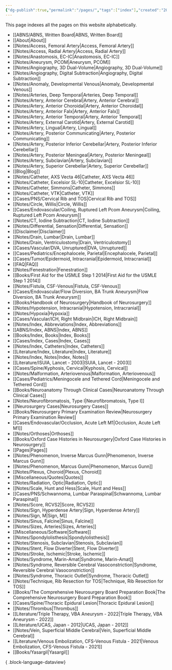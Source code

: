 ```yaml
---
{"dg-publish":true,"permalink":"/pages/","tags":["index"],"created":"2023-11-15T17:29:52.000-08:00","updated":"2023-11-22T11:24:36.849-08:00"}
---
```



This page indexes all the pages on this website alphabetically.

- [[ABNS/ABNS, Written Board\|ABNS, Written Board]]
- [[About\|About]]
- [[Notes/Access, Femoral Artery\|Access, Femoral Artery]]
- [[Notes/Access, Radial Artery\|Access, Radial Artery]]
- [[Notes/Anastomosis, EC-IC\|Anastomosis, EC-IC]]
- [[Notes/Aneurysm, PCOM\|Aneurysm, PCOM]]
- [[Notes/Angiography, 3D Dual-Volume\|Angiography, 3D Dual-Volume]]
- [[Notes/Angiography, Digital Subtraction\|Angiography, Digital Subtraction]]
- [[Notes/Anomaly, Developmental Venous\|Anomaly, Developmental Venous]]
- [[Notes/Arteries, Deep Temporal\|Arteries, Deep Temporal]]
- [[Notes/Artery, Anterior Cerebral\|Artery, Anterior Cerebral]]
- [[Notes/Artery, Anterior Choroidal\|Artery, Anterior Choroidal]]
- [[Notes/Artery, Anterior Falx\|Artery, Anterior Falx]]
- [[Notes/Artery, Anterior Temporal\|Artery, Anterior Temporal]]
- [[Notes/Artery, External Carotid\|Artery, External Carotid]]
- [[Notes/Artery, Lingual\|Artery, Lingual]]
- [[Notes/Artery, Posterior Communicating\|Artery, Posterior Communicating]]
- [[Notes/Artery, Posterior Inferior Cerebellar\|Artery, Posterior Inferior Cerebellar]]
- [[Notes/Artery, Posterior Meningeal\|Artery, Posterior Meningeal]]
- [[Notes/Artery, Subclavian\|Artery, Subclavian]]
- [[Notes/Artery, Superior Cerebellar\|Artery, Superior Cerebellar]]
- [[Blog\|Blog]]
- [[Notes/Catheter, AXS Vecta 46\|Catheter, AXS Vecta 46]]
- [[Notes/Catheter, Excelsior SL-10\|Catheter, Excelsior SL-10]]
- [[Notes/Catheter, Simmons\|Catheter, Simmons]]
- [[Notes/Catheter, VTK\|Catheter, VTK]]
- [[Cases/PNS/Cervical Rib and TOS\|Cervical Rib and TOS]]
- [[Notes/Circle, Willis\|Circle, Willis]]
- [[Cases/Endovascular/Coiling, Ruptured Left Pcom Aneurysm\|Coiling, Ruptured Left Pcom Aneurysm]]
- [[Notes/CT, Iodine Subtraction\|CT, Iodine Subtraction]]
- [[Notes/Differential, Sensation\|Differential, Sensation]]
- [[Disclaimer\|Disclaimer]]
- [[Notes/Drain, Lumbar\|Drain, Lumbar]]
- [[Notes/Drain, Ventriculostomy\|Drain, Ventriculostomy]]
- [[Cases/Vascular/DVA, Unruptured\|DVA, Unruptured]]
- [[Cases/Pediatrics/Encephalocele, Parietal\|Encephalocele, Parietal]]
- [[Cases/Tumor/Epidermoid, Intracranial\|Epidermoid, Intracranial]]
- [[FAQ\|FAQ]]
- [[Notes/Fenestration\|Fenestration]]
- [[Books/First Aid for the USMLE Step 1 2014\|First Aid for the USMLE Step 1 2014]]
- [[Notes/Fistula, CSF-Venous\|Fistula, CSF-Venous]]
- [[Cases/Endovascular/Flow Diversion, BA Trunk Aneurysm\|Flow Diversion, BA Trunk Aneurysm]]
- [[Books/Handbook of Neurosurgery\|Handbook of Neurosurgery]]
- [[Notes/Hypotension, Intracranial\|Hypotension, Intracranial]]
- [[Notes/Hypoxia\|Hypoxia]]
- [[Cases/Vascular/ICH, Right Midbrain\|ICH, Right Midbrain]]
- [[Notes/Index, Abbreviations\|Index, Abbreviations]]
- [[ABNS/Index, ABNS\|Index, ABNS]]
- [[Books/Index, Books\|Index, Books]]
- [[Cases/Index, Cases\|Index, Cases]]
- [[Notes/Index, Catheters\|Index, Catheters]]
- [[Literature/Index, Literature\|Index, Literature]]
- [[Notes/Index, Notes\|Index, Notes]]
- [[Literature/ISUIA, Lancet - 2003\|ISUIA, Lancet - 2003]]
- [[Cases/Spine/Kyphosis, Cervical\|Kyphosis, Cervical]]
- [[Notes/Malformation, Arteriovenous\|Malformation, Arteriovenous]]
- [[Cases/Pediatrics/Meningocele and Tethered Cord\|Meningocele and Tethered Cord]]
- [[Books/Neuroanatomy Through Clinical Cases\|Neuroanatomy Through Clinical Cases]]
- [[Notes/Neurofibromatosis, Type I\|Neurofibromatosis, Type I]]
- [[Neurosurgery Cases\|Neurosurgery Cases]]
- [[Books/Neurosurgery Primary Examination Review\|Neurosurgery Primary Examination Review]]
- [[Cases/Endovascular/Occlusion, Acute Left M1\|Occlusion, Acute Left M1]]
- [[Notes/Orthoses\|Orthoses]]
- [[Books/Oxford Case Histories in Neurosurgery\|Oxford Case Histories in Neurosurgery]]
- [[Pages\|Pages]]
- [[Notes/Phenomenon, Inverse Marcus Gunn\|Phenomenon, Inverse Marcus Gunn]]
- [[Notes/Phenomenon, Marcus Gunn\|Phenomenon, Marcus Gunn]]
- [[Notes/Plexus, Choroid\|Plexus, Choroid]]
- [[Miscellaneous/Quotes\|Quotes]]
- [[Notes/Radiation, Optic\|Radiation, Optic]]
- [[Notes/Scale, Hunt and Hess\|Scale, Hunt and Hess]]
- [[Cases/PNS/Schwannoma, Lumbar Paraspinal\|Schwannoma, Lumbar Paraspinal]]
- [[Notes/Score, RCVS2\|Score, RCVS2]]
- [[Notes/Sign, Hyperdense Artery\|Sign, Hyperdense Artery]]
- [[Notes/Sign, M\|Sign, M]]
- [[Notes/Sinus, Falcine\|Sinus, Falcine]]
- [[Notes/Sizes, Arteries\|Sizes, Arteries]]
- [[Miscellaneous/Software\|Software]]
- [[Notes/Spondylolisthesis\|Spondylolisthesis]]
- [[Notes/Stenosis, Subclavian\|Stenosis, Subclavian]]
- [[Notes/Stent, Flow Diverter\|Stent, Flow Diverter]]
- [[Notes/Stroke, Ischemic\|Stroke, Ischemic]]
- [[Notes/Syndrome, Marin-Amat\|Syndrome, Marin-Amat]]
- [[Notes/Syndrome, Reversible Cerebral Vasoconstriction\|Syndrome, Reversible Cerebral Vasoconstriction]]
- [[Notes/Syndrome, Thoracic Outlet\|Syndrome, Thoracic Outlet]]
- [[Notes/Technique, Rib Resection for TOS\|Technique, Rib Resection for TOS]]
- [[Books/The Comprehensive Neurosurgery Board Preparation Book\|The Comprehensive Neurosurgery Board Preparation Book]]
- [[Cases/Spine/Thoracic Epidural Lesion\|Thoracic Epidural Lesion]]
- [[Notes/Thrombus\|Thrombus]]
- [[Literature/Triple Therapy, VBA Aneurysm - 2022\|Triple Therapy, VBA Aneurysm - 2022]]
- [[Literature/UCAS, Japan - 2012\|UCAS, Japan - 2012]]
- [[Notes/Vein, Superficial Middle Cerebral\|Vein, Superficial Middle Cerebral]]
- [[Literature/Venous Embolization, CFS-Venous Fistula - 2021\|Venous Embolization, CFS-Venous Fistula - 2021]]
- [[Books/Yasargil\|Yasargil]]

{ .block-language-dataview}
